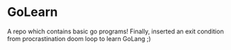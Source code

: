# GoLearn
A repo which contains basic go programs! 
Finally, inserted an exit condition from procrastination doom loop to learn GoLang ;) 
